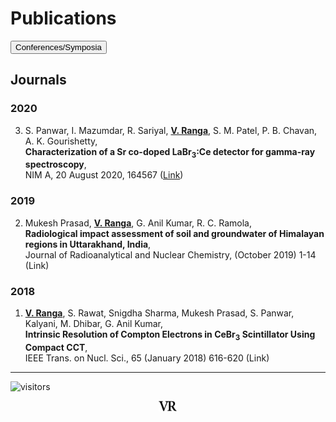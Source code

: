 # Publications
<a href="conf">
<input type=button value="Conferences/Symposia"></a>

## Journals
### 2020
3. S. Panwar, I. Mazumdar, R. Sariyal, **<ins>V. Ranga</ins>**, S. M. Patel, P. B. Chavan, A. K. Gourishetty,\
**Characterization of a Sr co-doped LaBr<sub>3</sub>:Ce detector for gamma-ray spectroscopy**,\
NIM A, 20 August 2020, 164567 ([Link](https://doi.org/10.1016/j.nima.2020.164567))

### 2019
2. Mukesh Prasad, **<ins>V. Ranga</ins>**, G. Anil Kumar, R. C. Ramola,\
**Radiological impact assessment of soil and groundwater of Himalayan regions in Uttarakhand, India**,\
Journal of Radioanalytical and Nuclear Chemistry, (October 2019) 1-14 (Link) 

### 2018
1. **<ins>V. Ranga</ins>**, S. Rawat, Snigdha Sharma, Mukesh Prasad, S. Panwar, Kalyani, M. Dhibar, G. Anil Kumar,\
**Intrinsic Resolution of Compton Electrons in CeBr<sub>3</sub> Scintillator Using Compact CCT**,\
IEEE Trans. on Nucl. Sci., 65 (January 2018) 616-620 (Link) 

---
![visitors](https://visitor-badge.glitch.me/badge?page_id=rangavirender.site.publ) <p align="center"><img src="logo_v1.png" width="30"></p>
